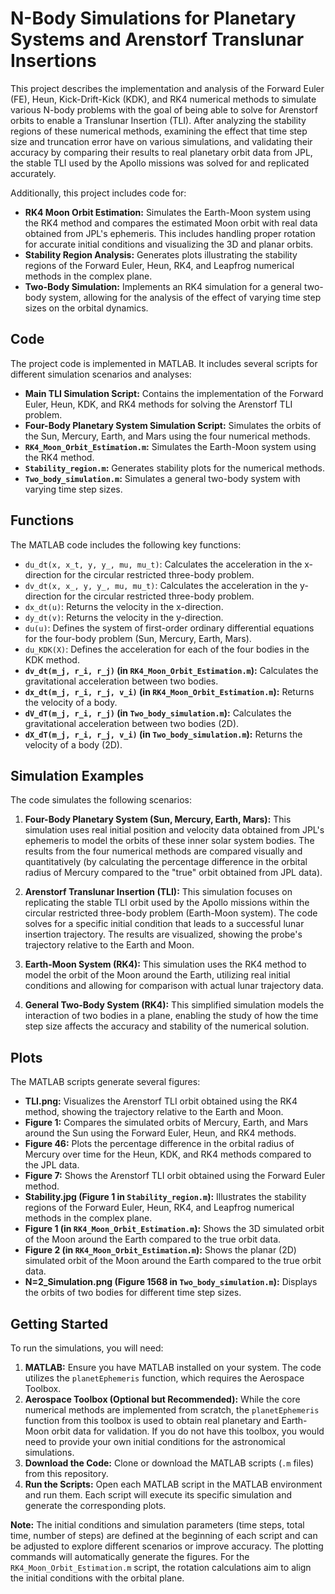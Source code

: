 # N-Body Simulations for Planetary Systems and Arenstorf Translunar Insertions

This project describes the implementation and analysis of the Forward Euler (FE), Heun, Kick-Drift-Kick (KDK), and RK4 numerical methods to simulate various N-body problems with the goal of being able to solve for Arenstorf orbits to enable a Translunar Insertion (TLI). After analyzing the stability regions of these numerical methods, examining the effect that time step size and truncation error have on various simulations, and validating their accuracy by comparing their results to real planetary orbit data from JPL, the stable TLI used by the Apollo missions was solved for and replicated accurately.

Additionally, this project includes code for:

* **RK4 Moon Orbit Estimation:** Simulates the Earth-Moon system using the RK4 method and compares the estimated Moon orbit with real data obtained from JPL's ephemeris. This includes handling proper rotation for accurate initial conditions and visualizing the 3D and planar orbits.
* **Stability Region Analysis:** Generates plots illustrating the stability regions of the Forward Euler, Heun, RK4, and Leapfrog numerical methods in the complex plane.
* **Two-Body Simulation:** Implements an RK4 simulation for a general two-body system, allowing for the analysis of the effect of varying time step sizes on the orbital dynamics.

## Code

The project code is implemented in MATLAB. It includes several scripts for different simulation scenarios and analyses:

* **Main TLI Simulation Script:** Contains the implementation of the Forward Euler, Heun, KDK, and RK4 methods for solving the Arenstorf TLI problem.
* **Four-Body Planetary System Simulation Script:** Simulates the orbits of the Sun, Mercury, Earth, and Mars using the four numerical methods.
* **`RK4_Moon_Orbit_Estimation.m`:** Simulates the Earth-Moon system using the RK4 method.
* **`Stability_region.m`:** Generates stability plots for the numerical methods.
* **`Two_body_simulation.m`:** Simulates a general two-body system with varying time step sizes.

## Functions

The MATLAB code includes the following key functions:

* `du_dt(x, x_t, y, y_, mu, mu_t)`: Calculates the acceleration in the x-direction for the circular restricted three-body problem.
* `dv_dt(x, x_, y, y_, mu, mu_t)`: Calculates the acceleration in the y-direction for the circular restricted three-body problem.
* `dx_dt(u)`: Returns the velocity in the x-direction.
* `dy_dt(v)`: Returns the velocity in the y-direction.
* `du(u)`: Defines the system of first-order ordinary differential equations for the four-body problem (Sun, Mercury, Earth, Mars).
* `du_KDK(X)`: Defines the acceleration for each of the four bodies in the KDK method.
* **`dv_dt(m_j, r_i, r_j)` (in `RK4_Moon_Orbit_Estimation.m`):** Calculates the gravitational acceleration between two bodies.
* **`dx_dt(m_j, r_i, r_j, v_i)` (in `RK4_Moon_Orbit_Estimation.m`):** Returns the velocity of a body.
* **`dV_dT(m_j, r_i, r_j)` (in `Two_body_simulation.m`):** Calculates the gravitational acceleration between two bodies (2D).
* **`dX_dT(m_j, r_i, r_j, v_i)` (in `Two_body_simulation.m`):** Returns the velocity of a body (2D).

## Simulation Examples

The code simulates the following scenarios:

1.  **Four-Body Planetary System (Sun, Mercury, Earth, Mars):** This simulation uses real initial position and velocity data obtained from JPL's ephemeris to model the orbits of these inner solar system bodies. The results from the four numerical methods are compared visually and quantitatively (by calculating the percentage difference in the orbital radius of Mercury compared to the "true" orbit obtained from JPL data).

2.  **Arenstorf Translunar Insertion (TLI):** This simulation focuses on replicating the stable TLI orbit used by the Apollo missions within the circular restricted three-body problem (Earth-Moon system). The code solves for a specific initial condition that leads to a successful lunar insertion trajectory. The results are visualized, showing the probe's trajectory relative to the Earth and Moon.

3.  **Earth-Moon System (RK4):** This simulation uses the RK4 method to model the orbit of the Moon around the Earth, utilizing real initial conditions and allowing for comparison with actual lunar trajectory data.

4.  **General Two-Body System (RK4):** This simplified simulation models the interaction of two bodies in a plane, enabling the study of how the time step size affects the accuracy and stability of the numerical solution.

## Plots

The MATLAB scripts generate several figures:

* **TLI.png:** Visualizes the Arenstorf TLI orbit obtained using the RK4 method, showing the trajectory relative to the Earth and Moon.
* **Figure 1:** Compares the simulated orbits of Mercury, Earth, and Mars around the Sun using the Forward Euler, Heun, and RK4 methods.
* **Figure 46:** Plots the percentage difference in the orbital radius of Mercury over time for the Heun, KDK, and RK4 methods compared to the JPL data.
* **Figure 7:** Shows the Arenstorf TLI orbit obtained using the Forward Euler method.
* **Stability.jpg (Figure 1 in `Stability_region.m`):** Illustrates the stability regions of the Forward Euler, Heun, RK4, and Leapfrog numerical methods in the complex plane.
* **Figure 1 (in `RK4_Moon_Orbit_Estimation.m`):** Shows the 3D simulated orbit of the Moon around the Earth compared to the true orbit data.
* **Figure 2 (in `RK4_Moon_Orbit_Estimation.m`):** Shows the planar (2D) simulated orbit of the Moon around the Earth compared to the true orbit data.
* **N=2\_Simulation.png (Figure 1568 in `Two_body_simulation.m`):** Displays the orbits of two bodies for different time step sizes.

## Getting Started

To run the simulations, you will need:

1.  **MATLAB:** Ensure you have MATLAB installed on your system. The code utilizes the `planetEphemeris` function, which requires the Aerospace Toolbox.
2.  **Aerospace Toolbox (Optional but Recommended):** While the core numerical methods are implemented from scratch, the `planetEphemeris` function from this toolbox is used to obtain real planetary and Earth-Moon orbit data for validation. If you do not have this toolbox, you would need to provide your own initial conditions for the astronomical simulations.
3.  **Download the Code:** Clone or download the MATLAB scripts (`.m` files) from this repository.
4.  **Run the Scripts:** Open each MATLAB script in the MATLAB environment and run them. Each script will execute its specific simulation and generate the corresponding plots.

**Note:** The initial conditions and simulation parameters (time steps, total time, number of steps) are defined at the beginning of each script and can be adjusted to explore different scenarios or improve accuracy. The plotting commands will automatically generate the figures. For the `RK4_Moon_Orbit_Estimation.m` script, the rotation calculations aim to align the initial conditions with the orbital plane.
